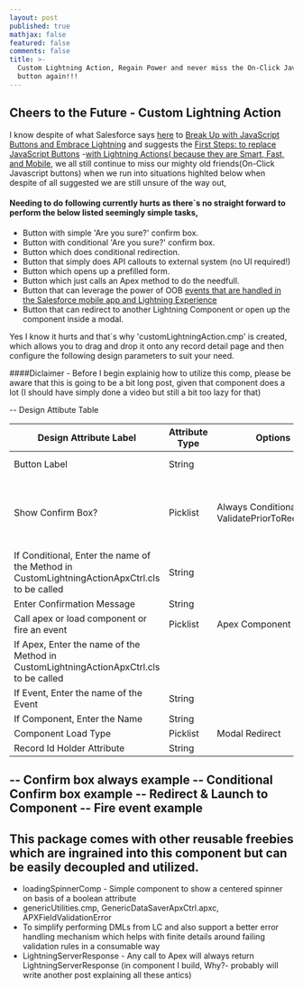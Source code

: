 ```yaml
---
layout: post
published: true
mathjax: false
featured: false
comments: false
title: >-
  Custom Lightning Action, Regain Power and never miss the On-Click JavaScript
  button again!!!
---
```

## Cheers to the Future - Custom Lightning Action

I know despite of what Salesforce says [here](https://developer.salesforce.com/blogs/developer-relations/2016/10/your-new-life-with-lightning-actions-smart-fast-and-mobile.html) to [Break Up with JavaScript Buttons and Embrace Lightning](https://developer.salesforce.com/blogs/developer-relations/?p=157981&preview=true) and suggests the [First Steps: to replace JavaScript Buttons](https://developer.salesforce.com/blogs/developer-relations/2016/09/take-the-first-steps-ways-you-can-replace-javascript-buttons.html)
-[with Lightning Actions( because they are Smart, Fast, and Mobile](https://developer.salesforce.com/blogs/developer-relations/2016/10/your-new-life-with-lightning-actions-smart-fast-and-mobile.html), we all still continue to miss our mighty old friends(On-Click Javascript buttons) when we run into situations highlted below when despite of all suggested we are still unsure of the way out,

#### Needing to do following currently hurts as there\`s no straight forward to perform the below listed seemingly simple tasks,

- Button with simple 'Are you sure?' confirm box.
- Button with conditional 'Are you sure?' confirm box.
- Button which does conditional redirection.
- Button that simply does API callouts to external system (no UI required!)
- Button which opens up a prefilled form.
- Button which just calls an Apex method to do the needfull.
- Button that can leverage the power of OOB [events that are handled in the Salesforce mobile app and Lightning Experience](https://developer.salesforce.com/docs/atlas.en-us.lightning.meta/lightning/events_one.htm) 
- Button that can redirect to another Lightning Component or open up the component inside a modal.

Yes I know it hurts and that\`s why 'customLightningAction.cmp' is created, which allows you to drag and drop it onto any record detail page and then configure the following design parameters to suit your need.

####Diclaimer - Before I begin explainig how to utilize this comp, please be aware that this is going to be a bit long post, given that component does a lot (I should have simply done a video but still a bit too lazy for that)

-- Design Attibute Table

|    Design   Attribute Label                                                                       | Attribute Type | Options                                                         | Additional   Description                                                                                                         | Required?    |
|---------------------------------------------------------------------------------------------------|----------------|-----------------------------------------------------------------|----------------------------------------------------------------------------------------------------------------------------------|--------------|
| Button   Label                                                                                    | String         |                                                                 | The text to be displayed inside the button.                                                                                      | Yes          |
| Show   Confirm Box?                                                                               | Picklist       | Always     Conditional     Never     ValidatePriorToRedirecting | Always - 'Confirm box will be   shown always'     Conditional - 'Apex method defined in '      Never, ValidatePriorToRedirecting | Yes          |
| If   Conditional, Enter the name of the Method in CustomLightningActionApxCtrl.cls   to be called | String         |                                                                 |                                                                                                                                  |              |
| Enter   Confirmation Message                                                                      | String         |                                                                 |                                                                                                                                  |              |
| Call   apex or load component or fire an event                                                    | Picklist       | Apex     Component     Event                                    |                                                                                                                                  |              |
| If Apex,   Enter the name of the Method in CustomLightningActionApxCtrl.cls to be called          |                |                                                                 |                                                                                                                                  |              |
| If   Event, Enter the name of the Event                                                           | String         |                                                                 |                                                                                                                                  |              |
| If   Component, Enter the Name                                                                    | String         |                                                                 |                                                                                                                                  |              |
| Component   Load Type                                                                             | Picklist       | Modal     Redirect                                              |                                                                                                                                  |              |
| Record   Id Holder Attribute                                                                      | String         |                                                                 |                                                                                                                                  |              |

-- Confirm box always example
-- Conditional Confirm box example
-- Redirect & Launch to Component
-- Fire event example
-- 


## This package comes with other reusable freebies which are ingrained into this component but can be easily decoupled and utilized.
- loadingSpinnerComp - Simple component to show a centered spinner on basis of a boolean attribute
- genericUtilities.cmp, GenericDataSaverApxCtrl.apxc, APXFieldValidationError
- To simplify performing DMLs from LC and also support a better error handling mechanism which helps with finite details around failing validation rules in a consumable way 
- LightningServerResponse - Any call to Apex will always return LightningServerResponse (in component I build, Why?- probably will write another post explaining all these antics)

